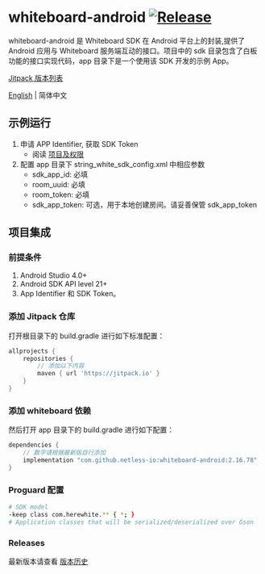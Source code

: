 # whiteboard-android [![Release](https://jitpack.io/v/netless-io/whiteboard-android.svg)](https://jitpack.io/#netless-io/whiteboard-android)

whiteboard-android 是 Whiteboard SDK 在 Android 平台上的封装,提供了 Android 应用与 Whiteboard
服务端互动的接口。项目中的 sdk 目录包含了白板功能的接口实现代码，app 目录下是一个使用该 SDK 开发的示例
App。

[Jitpack 版本列表](https://jitpack.io/com/github/netless-io/whiteboard-android)

[English](./README.md) | 简体中文

## 示例运行

1. 申请 APP Identifier, 获取 SDK Token
   * 阅读 [项目及权限](https://developer.netless.link/document-zh/home/project-and-authority)
2. 配置 app 目录下 string_white_sdk_config.xml 中相应参数
   * sdk_app_id: 必填
   * room_uuid: 必填
   * room_token: 必填
   * sdk_app_token: 可选，用于本地创建房间。请妥善保管 sdk_app_token


## 项目集成

### 前提条件
1. Android Studio 4.0+
2. Android SDK API level 21+
3. App Identifier 和 SDK Token。

### 添加 Jitpack 仓库

打开根目录下的 build.gradle 进行如下标准配置：

```groovy
allprojects {
    repositories {
        // 添加以下内容
        maven { url 'https://jitpack.io' }
    }
}
```
### 添加 whiteboard 依赖

然后打开 app 目录下的 build.gradle 进行如下配置：

```groovy
dependencies {
    // 数字请根据最新版自行添加
    implementation "com.github.netless-io:whiteboard-android:2.16.78"
}
```

### Proguard 配置

```bash
# SDK model
-keep class com.herewhite.** { *; }
# Application classes that will be serialized/deserialized over Gson
```

### Releases
最新版本请查看 [版本历史](https://developer.netless.link/android-zh/home/android-changelog)

